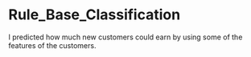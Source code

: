 # Rule_Base_Classification

I predicted how much new customers could earn by using some of the features of the customers.
